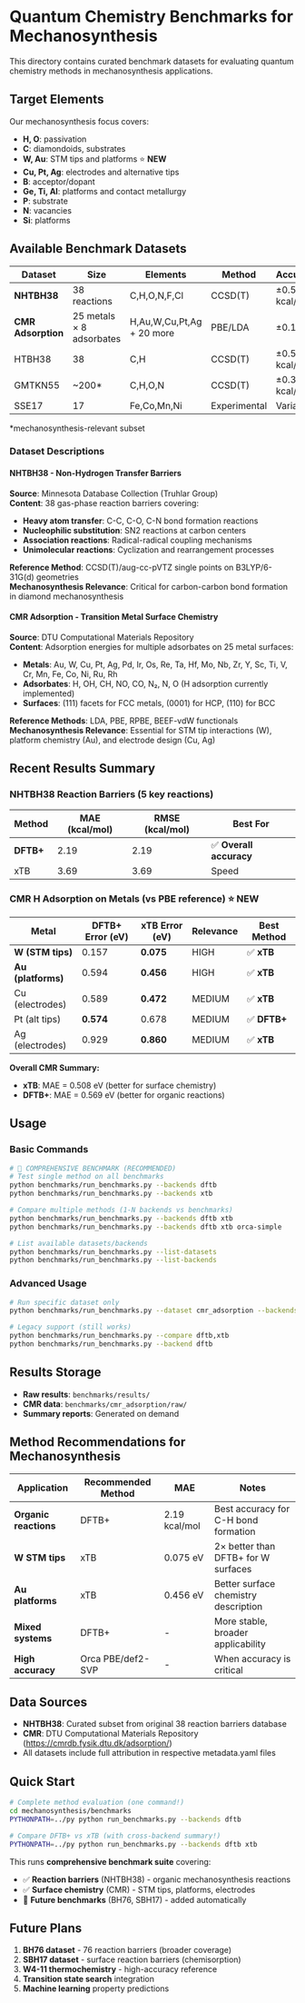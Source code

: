 # Quantum Chemistry Benchmarks for Mechanosynthesis

This directory contains curated benchmark datasets for evaluating quantum chemistry methods in mechanosynthesis applications.

## Target Elements

Our mechanosynthesis focus covers:
- **H, O**: passivation
- **C**: diamondoids, substrates
- **W, Au**: STM tips and platforms ⭐ **NEW**
- **Cu, Pt, Ag**: electrodes and alternative tips
- **B**: acceptor/dopant
- **Ge, Ti, Al**: platforms and contact metallurgy
- **P**: substrate
- **N**: vacancies
- **Si**: platforms


## Available Benchmark Datasets

| Dataset | Size | Elements | Method | Accuracy | Status |
|---------|------|----------|---------|----------|---------|
| **NHTBH38** | 38 reactions | C,H,O,N,F,Cl | CCSD(T) | ±0.5 kcal/mol | ✅ **Implemented** |
| **CMR Adsorption** | 25 metals × 8 adsorbates | H,Au,W,Cu,Pt,Ag + 20 more | PBE/LDA | ±0.1 eV | ✅ **Implemented** |
| HTBH38  | 38 | C,H | CCSD(T) | ±0.5 kcal/mol | 🔄 Planned |
| GMTKN55 | ~200* | C,H,O,N | CCSD(T) | ±0.3 kcal/mol | 🔄 Planned |
| SSE17 | 17 | Fe,Co,Mn,Ni | Experimental | Variable | 🔄 Planned |

*mechanosynthesis-relevant subset

### Dataset Descriptions

#### NHTBH38 - Non-Hydrogen Transfer Barriers
**Source**: Minnesota Database Collection (Truhlar Group)  
**Content**: 38 gas-phase reaction barriers covering:
- **Heavy atom transfer**: C-C, C-O, C-N bond formation reactions
- **Nucleophilic substitution**: SN2 reactions at carbon centers  
- **Association reactions**: Radical-radical coupling mechanisms
- **Unimolecular reactions**: Cyclization and rearrangement processes

**Reference Method**: CCSD(T)/aug-cc-pVTZ single points on B3LYP/6-31G(d) geometries  
**Mechanosynthesis Relevance**: Critical for carbon-carbon bond formation in diamond mechanosynthesis

#### CMR Adsorption - Transition Metal Surface Chemistry  
**Source**: DTU Computational Materials Repository  
**Content**: Adsorption energies for multiple adsorbates on 25 metal surfaces:
- **Metals**: Au, W, Cu, Pt, Ag, Pd, Ir, Os, Re, Ta, Hf, Mo, Nb, Zr, Y, Sc, Ti, V, Cr, Mn, Fe, Co, Ni, Ru, Rh
- **Adsorbates**: H, OH, CH, NO, CO, N₂, N, O (H adsorption currently implemented)
- **Surfaces**: (111) facets for FCC metals, (0001) for HCP, (110) for BCC

**Reference Methods**: LDA, PBE, RPBE, BEEF-vdW functionals  
**Mechanosynthesis Relevance**: Essential for STM tip interactions (W), platform chemistry (Au), and electrode design (Cu, Ag)

## Recent Results Summary

### NHTBH38 Reaction Barriers (5 key reactions)

| Method | MAE (kcal/mol) | RMSE (kcal/mol) | Best For |
|--------|----------------|-----------------|----------|
| **DFTB+** | 2.19 | 2.19 | ✅ **Overall accuracy** |
| xTB | 3.69 | 3.69 | Speed |

### CMR H Adsorption on Metals (vs PBE reference) ⭐ **NEW**
| Metal | DFTB+ Error (eV) | xTB Error (eV) | Relevance | Best Method |
|-------|------------------|----------------|-----------|-------------|
| **W (STM tips)** | 0.157 | **0.075** | HIGH | ✅ **xTB** |
| **Au (platforms)** | 0.594 | **0.456** | HIGH | ✅ **xTB** |
| Cu (electrodes) | 0.589 | **0.472** | MEDIUM | ✅ **xTB** |
| Pt (alt tips) | **0.574** | 0.678 | MEDIUM | ✅ **DFTB+** |
| Ag (electrodes) | 0.929 | **0.860** | MEDIUM | ✅ **xTB** |

**Overall CMR Summary:**
- **xTB**: MAE = 0.508 eV (better for surface chemistry)
- **DFTB+**: MAE = 0.569 eV (better for organic reactions)

## Usage

### Basic Commands

```bash
# 🎯 COMPREHENSIVE BENCHMARK (RECOMMENDED)
# Test single method on all benchmarks
python benchmarks/run_benchmarks.py --backends dftb
python benchmarks/run_benchmarks.py --backends xtb

# Compare multiple methods (1-N backends vs benchmarks)
python benchmarks/run_benchmarks.py --backends dftb xtb
python benchmarks/run_benchmarks.py --backends dftb xtb orca-simple

# List available datasets/backends
python benchmarks/run_benchmarks.py --list-datasets
python benchmarks/run_benchmarks.py --list-backends
```

### Advanced Usage
```bash
# Run specific dataset only
python benchmarks/run_benchmarks.py --dataset cmr_adsorption --backends xtb

# Legacy support (still works)
python benchmarks/run_benchmarks.py --compare dftb,xtb
python benchmarks/run_benchmarks.py --backend dftb
```

## Results Storage
- **Raw results**: `benchmarks/results/`
- **CMR data**: `benchmarks/cmr_adsorption/raw/`
- **Summary reports**: Generated on demand

## Method Recommendations for Mechanosynthesis

| Application | Recommended Method | MAE | Notes |
|-------------|-------------------|-----|-------|
| **Organic reactions** | DFTB+ | 2.19 kcal/mol | Best accuracy for C-H bond formation |
| **W STM tips** | xTB | 0.075 eV | 2× better than DFTB+ for W surfaces |
| **Au platforms** | xTB | 0.456 eV | Better surface chemistry description |
| **Mixed systems** | DFTB+ | - | More stable, broader applicability |
| **High accuracy** | Orca PBE/def2-SVP | - | When accuracy is critical |

## Data Sources
- **NHTBH38**: Curated subset from original 38 reaction barriers database
- **CMR**: DTU Computational Materials Repository (https://cmrdb.fysik.dtu.dk/adsorption/)
- All datasets include full attribution in respective metadata.yaml files

## Quick Start

```bash
# Complete method evaluation (one command!)
cd mechanosynthesis/benchmarks
PYTHONPATH=../py python run_benchmarks.py --backends dftb

# Compare DFTB+ vs xTB (with cross-backend summary!)
PYTHONPATH=../py python run_benchmarks.py --backends dftb xtb
```

This runs **comprehensive benchmark suite** covering:
- ✅ **Reaction barriers** (NHTBH38) - organic mechanosynthesis reactions  
- ✅ **Surface chemistry** (CMR) - STM tips, platforms, electrodes
- 🔄 **Future benchmarks** (BH76, SBH17) - added automatically

## Future Plans
1. **BH76 dataset** - 76 reaction barriers (broader coverage)
2. **SBH17 dataset** - surface reaction barriers (chemisorption)  
3. **W4-11 thermochemistry** - high-accuracy reference
4. **Transition state search** integration
5. **Machine learning** property predictions
